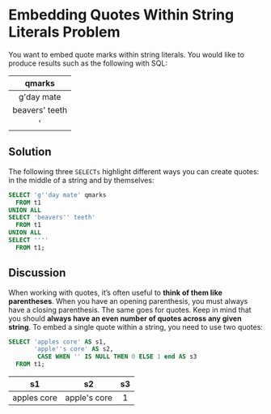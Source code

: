 # Embedding Quotes Within String Literals Problem

You want to embed quote marks within string literals. You would like to produce results such as the following with SQL:

|qmarks|
|:--------------:|
|g'day mate|
|beavers' teeth|
|'|


## Solution

The following three `SELECTs` highlight different ways you can create quotes: in the middle of a string and by themselves:

```SQL
SELECT 'g''day mate' qmarks
  FROM t1
UNION ALL
SELECT 'beavers'' teeth'    
  FROM t1
UNION ALL
SELECT ''''                 
  FROM t1;
```

## Discussion

When working with quotes, it’s often useful to **think of them like parentheses**. When you have an opening parenthesis, you must always have a closing parenthesis. The same goes for quotes. Keep in mind that you should **always have an even number of quotes across any given string**. To embed a single quote within a string, you need to use two quotes:

```SQL
SELECT 'apples core' AS s1,
       'apple''s core' AS s2,
        CASE WHEN '' IS NULL THEN 0 ELSE 1 end AS s3
  FROM t1;
```

|s1      |      s2      | s3|
|:-------:|:-------------:|:---:|
|apples core | apple's core |  1|
